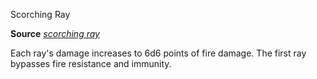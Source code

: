 Scorching Ray

**Source** [_scorching ray_](/pathfinderRPG/prd/spells/scorchingRay.html#_scorching-ray)

Each ray's damage increases to 6d6 points of fire damage. The first ray bypasses fire resistance and immunity.

